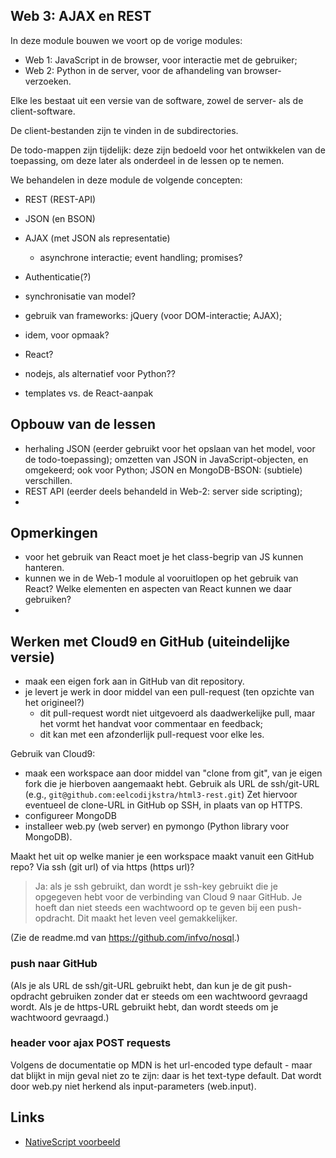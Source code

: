 ## Web 3: AJAX en REST

In deze module bouwen we voort op de vorige modules:

* Web 1: JavaScript in de browser, voor interactie met de gebruiker;
* Web 2: Python in de server, voor de afhandeling van browser-verzoeken.

Elke les bestaat uit een versie van de software, zowel de server- als de client-software.

De client-bestanden zijn te vinden in de subdirectories.

De todo-mappen zijn tijdelijk: deze zijn bedoeld voor het ontwikkelen van de toepassing, om deze later als onderdeel in de lessen op te nemen.

We behandelen in deze module de volgende concepten:

* REST (REST-API)
* JSON (en BSON)
* AJAX (met JSON als representatie)
    * asynchrone interactie; event handling; promises?
* Authenticatie(?)
* synchronisatie van model?

* gebruik van frameworks: jQuery (voor DOM-interactie; AJAX);
* idem, voor opmaak?
* React?
* nodejs, als alternatief voor Python??

* templates vs. de React-aanpak

## Opbouw van de lessen

* herhaling JSON (eerder gebruikt voor het opslaan van het model, voor de todo-toepassing); omzetten van JSON in JavaScript-objecten, en omgekeerd; ook voor Python; JSON en MongoDB-BSON: (subtiele) verschillen.
* REST API (eerder deels behandeld in Web-2: server side scripting);
* 

## Opmerkingen

* voor het gebruik van React moet je het class-begrip van JS kunnen hanteren.
* kunnen we in de Web-1 module al vooruitlopen op het gebruik van React? Welke elementen en aspecten van React kunnen we daar gebruiken?
* 

## Werken met Cloud9 en GitHub (uiteindelijke versie)

* maak een eigen fork aan in GitHub van dit repository.
* je levert je werk in door middel van een pull-request (ten opzichte van het origineel?)
    * dit pull-request wordt niet uitgevoerd als daadwerkelijke pull, maar het vormt het handvat voor commentaar en feedback;
    * dit kan met een afzonderlijk pull-request voor elke les.

Gebruik van Cloud9:

* maak een workspace aan door middel van "clone from git", van je eigen fork die je hierboven aangemaakt hebt. Gebruik als URL de ssh/git-URL (e.g., `git@github.com:eelcodijkstra/html3-rest.git`) Zet hiervoor eventueel de clone-URL in GitHub op SSH, in plaats van op HTTPS.
* configureer MongoDB
* installeer web.py (web server) en pymongo (Python library voor MongoDB).

Maakt het uit op welke manier je een workspace maakt vanuit een GitHub repo? Via ssh (git url) of via https (https url)?

> Ja: als je ssh gebruikt, dan wordt je ssh-key gebruikt die je opgegeven hebt voor de verbinding van Cloud 9 naar GitHub. Je hoeft dan niet steeds een wachtwoord op te geven bij een push-opdracht. Dit maakt het leven veel gemakkelijker.

(Zie de readme.md van https://github.com/infvo/nosql.)

### push naar GitHub

(Als je als URL de ssh/git-URL gebruikt hebt, dan kun je de git push-opdracht gebruiken zonder dat er steeds om een wachtwoord gevraagd wordt. Als je de https-URL gebruikt hebt, dan wordt steeds om je wachtwoord gevraagd.)

### header voor ajax POST requests

Volgens de documentatie op MDN is het url-encoded type default - maar dat blijkt in mijn geval niet zo te zijn: daar is het text-type default. Dat wordt door web.py niet herkend als input-parameters (web.input).

## Links

* [NativeScript voorbeeld](https://www.nativescript.org/blog/nativescript-open-source-sample---tasks)

